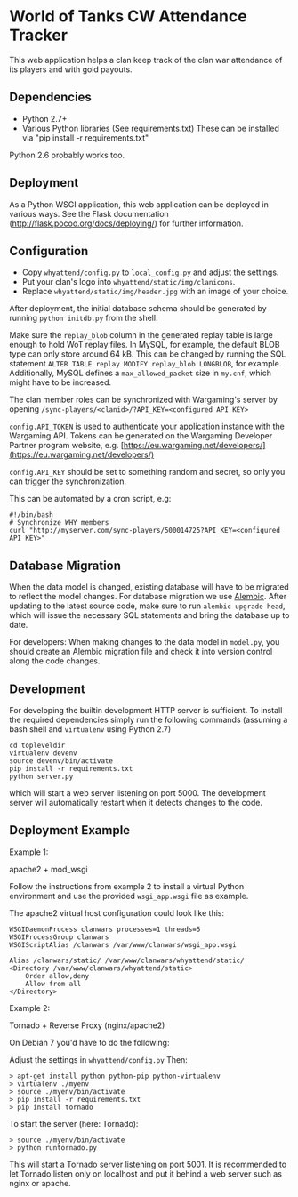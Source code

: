 World of Tanks CW Attendance Tracker
====================================

This web application helps a clan keep track of the clan war
attendance of its players and with gold payouts.

Dependencies
------------

* Python 2.7+
* Various Python libraries (See requirements.txt)
  These can be installed via "pip install -r requirements.txt"

Python 2.6 probably works too.

Deployment
----------

As a Python WSGI application, this web application can be deployed in
various ways.
See the Flask documentation (http://flask.pocoo.org/docs/deploying/) for
further information.

Configuration
-------------

* Copy `whyattend/config.py` to `local_config.py` and adjust the settings.
* Put your clan's logo into `whyattend/static/img/clanicons`.
* Replace `whyattend/static/img/header.jpg` with an image of your choice.

After deployment, the initial database schema should be generated by
running `python initdb.py` from the shell.

Make sure the `replay_blob` column in the generated replay table is large enough to hold
WoT replay files. In MySQL, for example, the default BLOB type can only store
around 64 kB. This can be changed by running the SQL statement
`ALTER TABLE replay MODIFY replay_blob LONGBLOB`, for example. Additionally, MySQL
defines a `max_allowed_packet` size in `my.cnf`, which might have to be increased.

The clan member roles can be synchronized with Wargaming's server by
opening `/sync-players/<clanid>/?API_KEY=<configured API KEY>`

`config.API_TOKEN` is used to authenticate your application instance with the Wargaming API.
Tokens can be generated on the Wargaming Developer Partner program website, e.g.
[https://eu.wargaming.net/developers/](https://eu.wargaming.net/developers/)

`config.API_KEY` should be set to something random and secret, so only you
can trigger the synchronization.

This can be automated by a cron script, e.g:

    #!/bin/bash
    # Synchronize WHY members
    curl "http://myserver.com/sync-players/500014725?API_KEY=<configured API KEY>"

Database Migration
------------------

When the data model is changed, existing database will have to be migrated to reflect the model changes.
For database migration we use [Alembic](http://alembic.readthedocs.org/). After updating to the latest source code,
make sure to run `alembic upgrade head`, which will issue the necessary SQL statements and bring the database
up to date.

For developers: When making changes to the data model in `model.py`, you should create an Alembic migration file and
check it into version control along the code changes.

Development
-----------

For developing the builtin development HTTP server is sufficient. To install the required dependencies
simply run the following commands (assuming a bash shell and `virtualenv` using Python 2.7)

    cd topleveldir
    virtualenv devenv
    source devenv/bin/activate
    pip install -r requirements.txt
    python server.py

which will start a web server listening on port 5000. The development server will automatically
restart when it detects changes to the code.

Deployment Example
------------------

Example 1:

apache2 + mod_wsgi

Follow the instructions from example 2 to install a virtual Python environment
and use the provided `wsgi_app.wsgi` file as example.

The apache2 virtual host configuration could look like this:

    WSGIDaemonProcess clanwars processes=1 threads=5
    WSGIProcessGroup clanwars
    WSGIScriptAlias /clanwars /var/www/clanwars/wsgi_app.wsgi

    Alias /clanwars/static/ /var/www/clanwars/whyattend/static/
    <Directory /var/www/clanwars/whyattend/static>
        Order allow,deny
        Allow from all
    </Directory>

Example 2:

Tornado + Reverse Proxy (nginx/apache2)

On Debian 7 you'd have to do the following:

Adjust the settings in `whyattend/config.py` Then:

    > apt-get install python python-pip python-virtualenv
    > virtualenv ./myenv
    > source ./myenv/bin/activate
    > pip install -r requirements.txt
    > pip install tornado

To start the server (here: Tornado):

    > source ./myenv/bin/activate
    > python runtornado.py

This will start a Tornado server listening on port 5001. It
is recommended to let Tornado listen only on localhost and put
it behind a web server such as nginx or apache.
